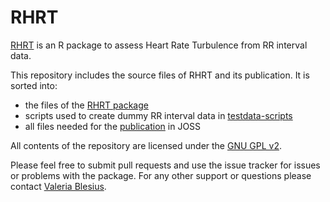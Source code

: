 # RHRT
[RHRT](/RHRT/README.md) is an R package to assess Heart Rate Turbulence from RR interval data.

This repository includes the source files of RHRT and its publication.
It is sorted into:

* the files of the [RHRT package](/RHRT)
* scripts used to create dummy RR interval data in [testdata-scripts](/testdata-scripts)
* all files needed for the [publication](/Paper) in JOSS

All contents of the repository are licensed under the [GNU GPL v2](http://www.gnu.org/licenses/old-licenses/gpl-2.0.html).

Please feel free to submit pull requests and use the issue tracker for issues or problems with the package.
For any other support or questions please contact [Valeria Blesius](mailto:rhrt@blesius.eu).